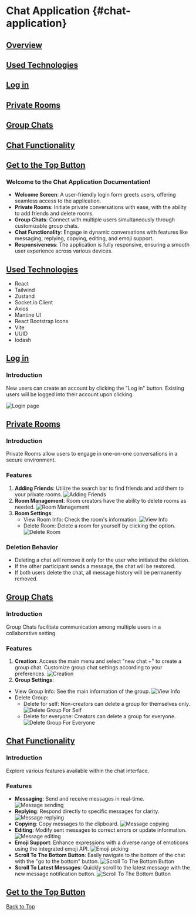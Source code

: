 # Chat Application {#chat-application}

## [Overview](#overview)

## [Used Technologies](#used-technologies)

## [Log in](#log-in)

## [Private Rooms](#private-rooms)

## [Group Chats](#group-chats)

## [Chat Functionality](#chat-functionality)

## [Get to the Top Button](#chat-application)

### Welcome to the Chat Application Documentation!

- **Welcome Screen**: A user-friendly login form greets users, offering seamless access to the application.
- **Private Rooms**: Initiate private conversations with ease, with the ability to add friends and delete rooms.
- **Group Chats**: Connect with multiple users simultaneously through customizable group chats.
- **Chat Functionality**: Engage in dynamic conversations with features like messaging, replying, copying, editing, and emoji support.
- **Responsiveness**: The application is fully responsive, ensuring a smooth user experience across various devices.

## [Used Technologies](#used-technologies)

- React
- Tailwind
- Zustand
- Socket.io Client
- Axios
- Mantine UI
- React Bootstrap Icons
- Vite
- UUID
- lodash

## [Log in](#log-in)

### Introduction

New users can create an account by clicking the "Log in" button. Existing users will be logged into their account upon clicking.

![Login page](./public/login.gif)

## [Private Rooms](#private-rooms)

### Introduction

Private Rooms allow users to engage in one-on-one conversations in a secure environment.

### Features

1. **Adding Friends**: Utilize the search bar to find friends and add them to your private rooms.
   ![Adding Friends](./public/private-room_creation.gif)
2. **Room Management**: Room creators have the ability to delete rooms as needed.
   ![Room Management](./public/private-room_deletion.gif)
3. **Room Settings**:
   - View Room Info: Check the room's information.
     ![View Info](./public/private-room_view-info.gif)
   - Delete Room: Delete a room for yourself by clicking the option.
     ![Delete Room](./public/private-room_delete.gif)

### Deletion Behavior

- Deleting a chat will remove it only for the user who initiated the deletion.
- If the other participant sends a message, the chat will be restored.
- If both users delete the chat, all message history will be permanently removed.

## [Group Chats](#group-chats)

### Introduction

Group Chats facilitate communication among multiple users in a collaborative setting.

### Features

1. **Creation**: Access the main menu and select "new chat +" to create a group chat. Customize group chat settings according to your preferences.
   ![Creation](./public/creation.gif)
2. **Group Settings**:

- View Group Info: See the main information of the group.
  ![View Info](./public/group_view-info.gif)
- Delete Group:
  - Delete for self: Non-creators can delete a group for themselves only.
    ![Delete Group For Self](./public/group_delete-self.gif)
  - Delete for everyone: Creators can delete a group for everyone.
    ![Delete Group For Everyone](./public/group_delete-everyone.gif)

## [Chat Functionality](#chat-functionality)

### Introduction

Explore various features available within the chat interface.

### Features

- **Messaging**: Send and receive messages in real-time.
  ![Message sending](./public/message_sending.gif)
- **Replying**: Respond directly to specific messages for clarity.
  ![Message replying](./public/message_replying.gif)
- **Copying**: Copy messages to the clipboard.
  ![Message copying](./public/message_copying.gif)
- **Editing**: Modify sent messages to correct errors or update information.
  ![Message editing](./public/message_editing.gif)
- **Emoji Support**: Enhance expressions with a diverse range of emoticons using the integrated emoji API.
  ![Emoji picking](./public/emoji_picker.gif)
- **Scroll To The Bottom Button**: Easily navigate to the bottom of the chat with the "go to the bottom" button.
  ![Scroll To The Bottom Button](./public/chat_get-to-the-bottom_button.gif)
- **Scroll To Latest Messages**: Quickly scroll to the latest message with the new message notification button.
  ![Scroll To The Bottom Button](./public/chat_get-to-latest-messages_button.gif)

## [Get to the Top Button](#chat-application)

[Back to Top](#Chat-Application)
